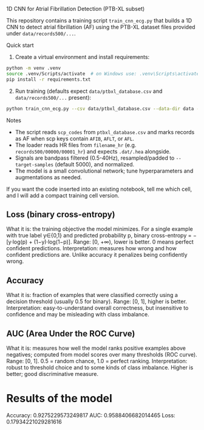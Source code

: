 1D CNN for Atrial Fibrillation Detection (PTB-XL subset)

This repository contains a training script `train_cnn_ecg.py` that builds a 1D CNN to detect atrial fibrillation (AF) using the PTB-XL dataset files provided under `data/records500/...`.

Quick start

1. Create a virtual environment and install requirements:

```bash
python -m venv .venv
source .venv/Scripts/activate  # on Windows use: .venv\Scripts\activate
pip install -r requirements.txt
```

2. Run training (defaults expect `data/ptbxl_database.csv` and `data/records500/...` present):

```bash
python train_cnn_ecg.py --csv data/ptbxl_database.csv --data-dir data --epochs 20 --batch-size 32
```

Notes
- The script reads `scp_codes` from `ptbxl_database.csv` and marks records as AF when scp keys contain `AFIB`, `AFLT`, or `AFL`.
- The loader reads HR files from `filename_hr` (e.g. `records500/00000/00001_hr`) and expects `.dat/.hea` alongside.
- Signals are bandpass filtered (0.5-40Hz), resampled/padded to `--target-samples` (default 5000), and normalized.
- The model is a small convolutional network; tune hyperparameters and augmentations as needed.

If you want the code inserted into an existing notebook, tell me which cell, and I will add a compact training cell version.

## Loss (binary cross-entropy)
What it is: the training objective the model minimizes. For a single example with true label y∈{0,1} and predicted probability p, binary cross-entropy = −[y·log(p) + (1−y)·log(1−p)].
Range: [0, +∞), lower is better. 0 means perfect confident predictions.
Interpretation: measures how wrong and how confident predictions are. Unlike accuracy it penalizes being confidently wrong.
## Accuracy
What it is: fraction of examples that were classified correctly using a decision threshold (usually 0.5 for binary).
Range: [0, 1], higher is better.
Interpretation: easy-to-understand overall correctness, but insensitive to confidence and may be misleading with class imbalance.
## AUC (Area Under the ROC Curve)
What it is: measures how well the model ranks positive examples above negatives; computed from model scores over many thresholds (ROC curve).
Range: [0, 1]. 0.5 = random chance, 1.0 = perfect ranking.
Interpretation: robust to threshold choice and to some kinds of class imbalance. Higher is better; good discriminative measure.

# Results of the model
Accuracy: 0.9275229573249817
AUC: 0.9588406682014465
Loss: 0.17934221029281616